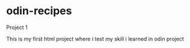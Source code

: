 # odin-recipes
Project 1

This is my first html project where i test my skill i learned in odin project 
